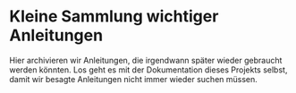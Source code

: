 # Kleine Sammlung wichtiger Anleitungen

Hier archivieren wir Anleitungen, die irgendwann später wieder gebraucht werden könnten. Los geht es mit der Dokumentation dieses Projekts selbst, damit wir besagte Anleitungen nicht immer wieder suchen müssen. 
